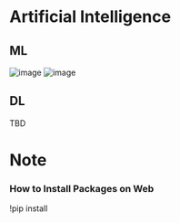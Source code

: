 # Artificial Intelligence
## ML
![image](https://user-images.githubusercontent.com/39285147/178443677-a549fad8-60e8-494e-83be-d03eda55d175.png)
![image](https://user-images.githubusercontent.com/39285147/178443335-dfa6f715-69cd-4fef-a562-f72c3ad38f2b.png)

## DL
TBD

# Note
### How to Install Packages on Web
!pip install
